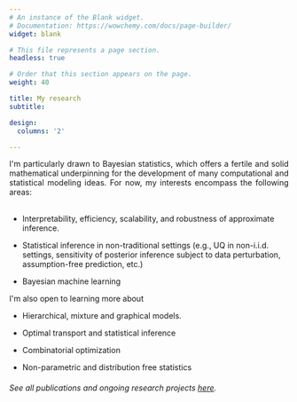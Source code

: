 ```yaml
---
# An instance of the Blank widget.
# Documentation: https://wowchemy.com/docs/page-builder/
widget: blank

# This file represents a page section.
headless: true

# Order that this section appears on the page.
weight: 40

title: My research
subtitle:

design:
  columns: '2'

---
```


<div style='text-align: justify'>
I'm particularly drawn to Bayesian statistics, which offers a fertile and solid mathematical underpinning for the development of many computational and statistical modeling ideas. For now, my interests encompass the following areas:
<br><br>
</div>

* Interpretability, efficiency, scalability, and robustness of approximate inference.

* Statistical inference in non-traditional settings (e.g., UQ in non-i.i.d. settings, sensitivity of posterior inference subject to data perturbation, assumption-free prediction, etc.)

* Bayesian machine learning

I'm also open to learning more about 

* Hierarchical, mixture and graphical models.

* Optimal transport and statistical inference

* Combinatorial optimization

* Non-parametric and distribution free statistics

###### See all publications and ongoing research projects [here](./publications/).